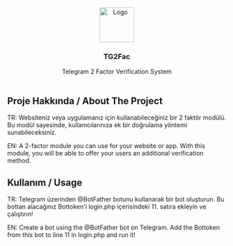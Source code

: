 
<br/>
<p align="center">
  <a href="https://github.com/metinyesil/tg2fac">
    <img src="https://upload.wikimedia.org/wikipedia/commons/thumb/8/82/Telegram_logo.svg/2048px-Telegram_logo.svg.png" alt="Logo" width="80" height="80">
  </a>  <h3 align="center">TG2Fac</h3>

  <p align="center">
   Telegram 2 Factor Verification System
    <br/>
    <br/>
  </p>
</p>


## Proje Hakkında / About The Project

TR:
Websiteniz veya uygulamanız için kullanabileceğiniz bir 2 faktör modülü. Bu modül sayesinde, kullanıcılarınıza ek bir doğrulama yöntemi sunabileceksiniz.

EN:
A 2-factor module you can use for your website or app. With this module, you will be able to offer your users an additional verification method.

## Kullanım / Usage
TR:
Telegram üzerinden @BotFather botunu kullanarak bir bot oluşturun. Bu bottan alacağınız Bottoken'i login.php içerisindeki 11. satıra ekleyin ve çalıştırın!

EN:
Create a bot using the @BotFather bot on Telegram. Add the Bottoken from this bot to line 11 in login.php and run it!


